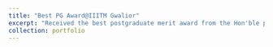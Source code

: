 ```yaml
---
title: "Best PG Award@IIITM Gwalior"
excerpt: "Received the best postgraduate merit award from the Hon'ble president of India, Smt. Droupadi Murmu.  <br/><br/><br/><img src='/images/award_1.JPG'>"
collection: portfolio
---
```



